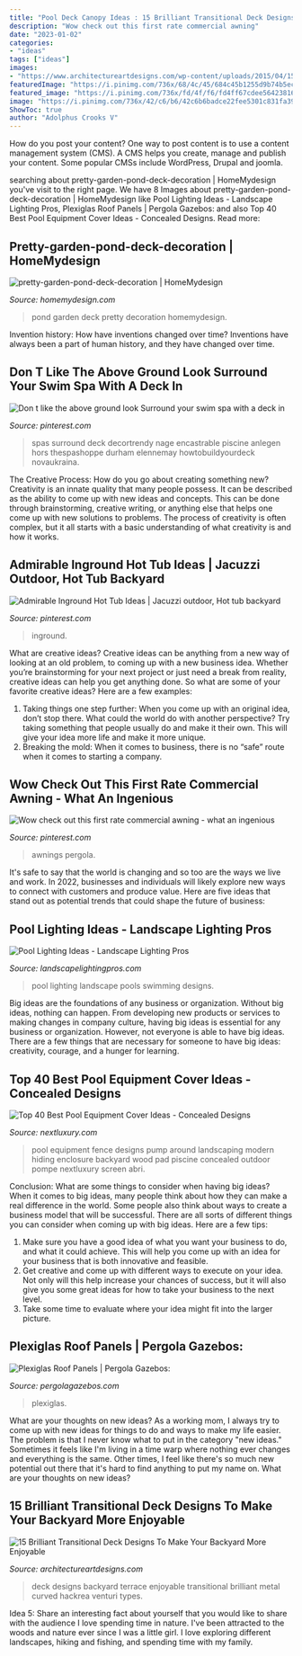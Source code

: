 ```yaml
---
title: "Pool Deck Canopy Ideas : 15 Brilliant Transitional Deck Designs To Make Your Backyard More Enjoyable"
description: "Wow check out this first rate commercial awning"
date: "2023-01-02"
categories:
- "ideas"
tags: ["ideas"]
images:
- "https://www.architectureartdesigns.com/wp-content/uploads/2015/04/15-Brilliant-Transitional-Deck-Designs-To-Make-Your-Backyard-More-Enjoyable-5-630x355.jpg"
featuredImage: "https://i.pinimg.com/736x/68/4c/45/684c45b1255d9b74b5ec172bf6f82fc6.jpg"
featured_image: "https://i.pinimg.com/736x/fd/4f/f6/fd4ff67cdee56423816a640f859cb8a6.jpg"
image: "https://i.pinimg.com/736x/42/c6/b6/42c6b6badce22fee5301c831fa392de9.jpg"
ShowToc: true
author: "Adolphus Crooks V"
---
```



How do you post your content?
One way to post content is to use a content management system (CMS). A CMS helps you create, manage and publish your content. Some popular CMSs include WordPress, Drupal and joomla.

	

		
searching about pretty-garden-pond-deck-decoration | HomeMydesign you've visit to the right page. We have 8 Images about pretty-garden-pond-deck-decoration | HomeMydesign like Pool Lighting Ideas - Landscape Lighting Pros, Plexiglas Roof Panels | Pergola Gazebos: and also Top 40 Best Pool Equipment Cover Ideas - Concealed Designs. Read more:
		
    
## Pretty-garden-pond-deck-decoration | HomeMydesign

<img loading=lazy src="https://homemydesign.com/wp-content/uploads/2015/10/pretty-garden-pond-deck-decoration.jpg" onerror="this.onerror=null;this.src='https://tse2.mm.bing.net/th?id=OIP.pun6I27aw4TH0YszBiNSvgHaLH&amp;pid=15.1';" alt="pretty-garden-pond-deck-decoration | HomeMydesign">

_Source: homemydesign.com_

>pond garden deck pretty decoration homemydesign. 

	

Invention history: How have inventions changed over time?
Inventions have always been a part of human history, and they have changed over time.

    
## Don T Like The Above Ground Look Surround Your Swim Spa With A Deck In

<img loading=lazy src="https://i.pinimg.com/736x/68/4c/45/684c45b1255d9b74b5ec172bf6f82fc6.jpg" onerror="this.onerror=null;this.src='https://tse1.mm.bing.net/th?id=OIP.q57aRS9SAtgcKf47J8qEVgHaLG&amp;pid=15.1';" alt="Don t like the above ground look Surround your swim spa with a deck in">

_Source: pinterest.com_

>spas surround deck decortrendy nage encastrable piscine anlegen hors thespashoppe durham elennemay howtobuildyourdeck novaukraina. 

	

The Creative Process: How do you go about creating something new?
Creativity is an innate quality that many people possess. It can be described as the ability to come up with new ideas and concepts. This can be done through brainstorming, creative writing, or anything else that helps one come up with new solutions to problems. The process of creativity is often complex, but it all starts with a basic understanding of what creativity is and how it works.

    
## Admirable Inground Hot Tub Ideas | Jacuzzi Outdoor, Hot Tub Backyard

<img loading=lazy src="https://i.pinimg.com/736x/42/c6/b6/42c6b6badce22fee5301c831fa392de9.jpg" onerror="this.onerror=null;this.src='https://tse1.mm.bing.net/th?id=OIP.KYyQODxx5ugh1GctfGIOOAHaJ3&amp;pid=15.1';" alt="Admirable Inground Hot Tub Ideas | Jacuzzi outdoor, Hot tub backyard">

_Source: pinterest.com_

>inground. 

	

What are creative ideas?
Creative ideas can be anything from a new way of looking at an old problem, to coming up with a new business idea. Whether you’re brainstorming for your next project or just need a break from reality, creative ideas can help you get anything done. So what are some of your favorite creative ideas? Here are a few examples: 
1) Taking things one step further: When you come up with an original idea, don’t stop there. What could the world do with another perspective? Try taking something that people usually do and make it their own. This will give your idea more life and make it more unique. 
2) Breaking the mold: When it comes to business, there is no “safe” route when it comes to starting a company.

    
## Wow Check Out This First Rate Commercial Awning - What An Ingenious

<img loading=lazy src="https://i.pinimg.com/736x/fd/4f/f6/fd4ff67cdee56423816a640f859cb8a6.jpg" onerror="this.onerror=null;this.src='https://tse2.mm.bing.net/th?id=OIP.Et_W7xEiBYWI7QHlpXxniQHaJ6&amp;pid=15.1';" alt="Wow check out this first rate commercial awning - what an ingenious">

_Source: pinterest.com_

>awnings pergola. 

	

It's safe to say that the world is changing and so too are the ways we live and work. In 2022, businesses and individuals will likely explore new ways to connect with customers and produce value. Here are five ideas that stand out as potential trends that could shape the future of business:

    
## Pool Lighting Ideas - Landscape Lighting Pros

<img loading=lazy src="https://landscapelightingpros.com/wp-content/uploads/2016/07/3.jpg" onerror="this.onerror=null;this.src='https://tse1.mm.bing.net/th?id=OIP.GRedZsMfwAusxMw09KmBKQHaE8&amp;pid=15.1';" alt="Pool Lighting Ideas - Landscape Lighting Pros">

_Source: landscapelightingpros.com_

>pool lighting landscape pools swimming designs. 

	

Big ideas are the foundations of any business or organization. Without big ideas, nothing can happen. From developing new products or services to making changes in company culture, having big ideas is essential for any business or organization. However, not everyone is able to have big ideas. There are a few things that are necessary for someone to have big ideas: creativity, courage, and a hunger for learning.

    
## Top 40 Best Pool Equipment Cover Ideas - Concealed Designs

<img loading=lazy src="http://nextluxury.com/wp-content/uploads/wood-slat-fence-pool-equipment-enclosure-ideas.jpg" onerror="this.onerror=null;this.src='https://tse4.mm.bing.net/th?id=OIP.5mYzBR12CDg3vH7x2of5RQAAAA&amp;pid=15.1';" alt="Top 40 Best Pool Equipment Cover Ideas - Concealed Designs">

_Source: nextluxury.com_

>pool equipment fence designs pump around landscaping modern hiding enclosure backyard wood pad piscine concealed outdoor pompe nextluxury screen abri. 

	

Conclusion: What are some things to consider when having big ideas?
When it comes to big ideas, many people think about how they can make a real difference in the world. Some people also think about ways to create a business model that will be successful. There are all sorts of different things you can consider when coming up with big ideas. Here are a few tips: 
1) Make sure you have a good idea of what you want your business to do, and what it could achieve. This will help you come up with an idea for your business that is both innovative and feasible. 
2) Get creative and come up with different ways to execute on your idea. Not only will this help increase your chances of success, but it will also give you some great ideas for how to take your business to the next level. 
3) Take some time to evaluate where your idea might fit into the larger picture.

    
## Plexiglas Roof Panels | Pergola Gazebos:

<img loading=lazy src="https://www.pergolagazebos.com/wp-content/uploads/2016/01/Plexiglas-Roof-Panels-3.jpg" onerror="this.onerror=null;this.src='https://tse2.mm.bing.net/th?id=OIP.vg30eWj6xpEHcDS7tBngTgHaFp&amp;pid=15.1';" alt="Plexiglas Roof Panels | Pergola Gazebos:">

_Source: pergolagazebos.com_

>plexiglas. 

	

What are your thoughts on new ideas?
As a working mom, I always try to come up with new ideas for things to do and ways to make my life easier. The problem is that I never know what to put in the category "new ideas." Sometimes it feels like I'm living in a time warp where nothing ever changes and everything is the same. Other times, I feel like there's so much new potential out there that it's hard to find anything to put my name on. What are your thoughts on new ideas?

    
## 15 Brilliant Transitional Deck Designs To Make Your Backyard More Enjoyable

<img loading=lazy src="https://www.architectureartdesigns.com/wp-content/uploads/2015/04/15-Brilliant-Transitional-Deck-Designs-To-Make-Your-Backyard-More-Enjoyable-5-630x355.jpg" onerror="this.onerror=null;this.src='https://tse1.mm.bing.net/th?id=OIP.A2DZhfsbe47odwucQtWvagHaEL&amp;pid=15.1';" alt="15 Brilliant Transitional Deck Designs To Make Your Backyard More Enjoyable">

_Source: architectureartdesigns.com_

>deck designs backyard terrace enjoyable transitional brilliant metal curved hackrea venturi types. 

	

Idea 5: Share an interesting fact about yourself that you would like to share with the audience
I love spending time in nature. I've been attracted to the woods and nature ever since I was a little girl. I love exploring different landscapes, hiking and fishing, and spending time with my family.

